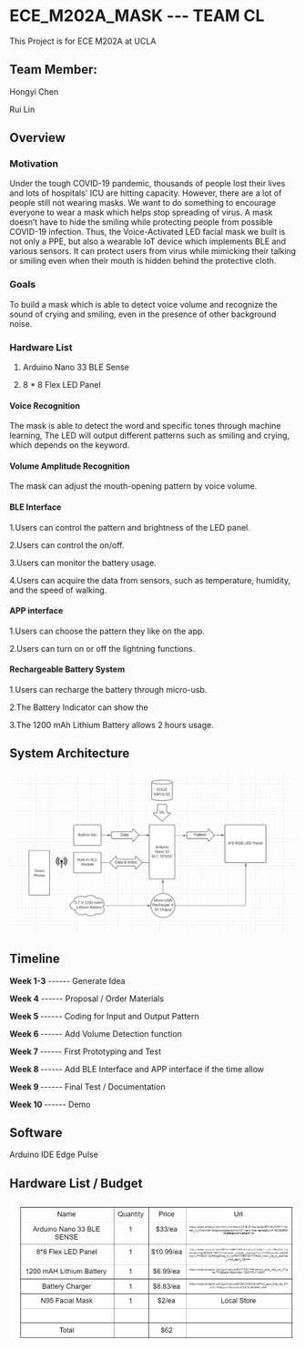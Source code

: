 # ECE_M202A_MASK --- TEAM CL

This Project is for ECE M202A at UCLA

## Team Member:
Hongyi Chen

Rui Lin

## Overview

### Motivation
Under the tough COVID-19 pandemic, thousands of people lost their lives and lots of hospitals' ICU are hitting capacity. However, there are a lot of people still not wearing masks. We want to do something to encourage everyone to wear a mask which helps stop spreading of virus. A mask doesn’t have to hide the smiling while protecting people from possible COVID-19 infection. Thus, the Voice-Activated LED facial mask we built is not only a PPE, but also a wearable IoT device which implements BLE and various sensors. It can protect users from virus while mimicking their talking or smiling even when their mouth is hidden behind the protective cloth. 


### Goals
To build a mask which is able to detect voice volume and recognize the sound of crying and smiling, even in the presence of other background noise.

### Hardware List
1. Arduino Nano 33 BLE Sense

2. 8 * 8 Flex LED Panel

#### Voice Recognition 
The mask is able to detect the word and specific tones through machine learning, The LED will output different patterns such as smiling and crying, which depends on the keyword.

#### Volume Amplitude Recognition
The mask can adjust the mouth-opening pattern by voice volume.
#### BLE Interface
1.Users can control the pattern and brightness of the LED panel. 

2.Users can control the on/off.

3.Users can monitor the battery usage.

4.Users can acquire the data from sensors, such as temperature, humidity, and the speed of walking.

#### APP interface
1.Users can choose the pattern they like on the app.

2.Users can turn on or off the lightning functions.

#### Rechargeable Battery System
1.Users can recharge the battery through micro-usb.

2.The Battery Indicator can show the 

3.The 1200 mAh Lithium Battery allows 2 hours usage.


## System Architecture

![flowchart](images/pipeline.png)












## Timeline

<b>Week 1-3</b> ------ Generate Idea 

<b>Week 4</b>      ------   Proposal / Order Materials

<b>Week 5 </b>       ------      Coding for Input and Output Pattern

<b>Week 6 </b>         ------    Add Volume Detection function

<b>Week 7 </b>        ------      First Prototyping and Test

<b>Week 8 </b>     ------     Add BLE Interface and APP interface if the time allow

<b>Week 9 </b>         ------     Final Test / Documentation

<b>Week 10 </b>       ------      Demo

## Software 

Arduino IDE
Edge Pulse


## Hardware List / Budget
![budget](images/budget.png)












